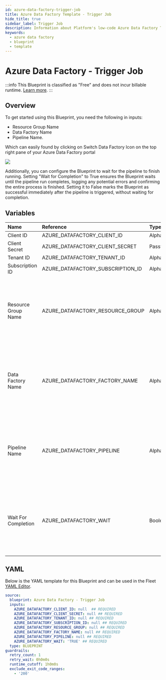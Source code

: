 ```yaml
---
id: azure-data-factory-trigger-job
title: Azure Data Factory Template - Trigger Job
hide_title: true
sidebar_label: Trigger Job
description: Information about Platform's low-code Azure Data Factory Trigger Job blueprint. Triggers an Azure Data Factory pipeline run with and waiting for completion if needed.
keywords:
  - azure data factory
  - blueprint
  - template
---
```


# Azure Data Factory - Trigger Job


:::info
This Blueprint is classified as "Free" and does not incur billable runtime. [Learn more](../../reference/blueprints/blueprint-library/blueprint-library-overview.md#free-blueprints).
:::


## Overview

To get started using this Blueprint, you need the following in inputs:
* Resource Group Name
* Data Factory Name
* Pipeline Name.

Which can easily found by clicking on Switch Data Factory Icon on the top right pane of your Azure Data Factory portal

![](https://cdn.sanity.io/images/2xyydva6/dev/853c69a473d0fdd45d6f22aec25e54cab1687a67-324x154.png?w=450)

Additionally, you can configure the Blueprint to wait for the pipeline to finish running. Setting "Wait for Completion" to True ensures the Blueprint waits until the pipeline run completes, logging any potential errors and confirming the entire process is finished. Setting it to False marks the Blueprint as successful immediately after the pipeline is triggered, without waiting for completion.

## Variables

| Name | Reference | Type | Required | Default | Options | Description             |
|:-----|:----------|:-----|:---------|:--------|:--------|:------------------------|
| Client ID | AZURE_DATAFACTORY_CLIENT_ID | Alphanumeric | :white_check_mark: | - | - | None |
| Client Secret | AZURE_DATAFACTORY_CLIENT_SECRET | Password | :white_check_mark: | - | - | None |
| Tenant ID | AZURE_DATAFACTORY_TENANT_ID | Alphanumeric | :white_check_mark: | - | - | None |
| Subscription ID | AZURE_DATAFACTORY_SUBSCRIPTION_ID | Alphanumeric | :white_check_mark: | - | - | None |
| Resource Group Name | AZURE_DATAFACTORY_RESOURCE_GROUP | Alphanumeric | :white_check_mark: | - | - | Can be found by clicking on Switch Data Factory Icon on the top right of your Azure Data Factory portal |
| Data Factory Name | AZURE_DATAFACTORY_FACTORY_NAME | Alphanumeric | :white_check_mark: | - | - | Can be found by clicking on Switch Data Factory Icon on the top right of your Azure Data Factory portal |
| Pipeline Name | AZURE_DATAFACTORY_PIPELINE | Alphanumeric | :white_check_mark: | - | - | Can be found by clicking on Switch Data Factory Icon on the top right of your Azure Data Factory portal |
| Wait For Completion | AZURE_DATAFACTORY_WAIT | Boolean | :white_check_mark: | `TRUE` | - | Whether the Blueprint should wait for the Azure Data Factory pipeline run to finish before proceeding |




## YAML

Below is the YAML template for this Blueprint and can be used in the
Fleet [YAML Editor](../../reference/fleets/yaml-editor.md).

```yaml
source:
  blueprint: Azure Data Factory - Trigger Job
  inputs:
    AZURE_DATAFACTORY_CLIENT_ID: null  ## REQUIRED
    AZURE_DATAFACTORY_CLIENT_SECRET: null ## REQUIRED
    AZURE_DATAFACTORY_TENANT_ID: null ## REQUIRED
    AZURE_DATAFACTORY_SUBSCRIPTION_ID: null ## REQUIRED
    AZURE_DATAFACTORY_RESOURCE_GROUP: null ## REQUIRED
    AZURE_DATAFACTORY_FACTORY_NAME: null ## REQUIRED
    AZURE_DATAFACTORY_PIPELINE: null ## REQUIRED
    AZURE_DATAFACTORY_WAIT: 'TRUE' ## REQUIRED
  type: BLUEPRINT
guardrails:
  retry_count: 1
  retry_wait: 0h0m0s
  runtime_cutoff: 1h0m0s
  exclude_exit_code_ranges:
    - '200'
 ```


